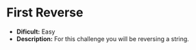 # First Reverse

- **Dificult:** Easy
- **Description:** For this challenge you will be reversing a string.